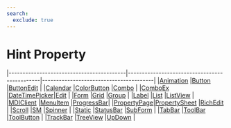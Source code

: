 ```yaml
---
search:
  exclude: true
---
```


<h1 class="heading"><span class="name">Hint Property</span></h1>

|------------------------------------------|----------------------------------------------|----------------------------------------|
|[Animation](../objects/animation.md)      |[Button](../objects/button.md)                |[ButtonEdit](../objects/buttonedit.md)  |
|[Calendar](../objects/calendar.md)        |[ColorButton](../objects/colorbutton.md)      |[Combo](../objects/combo.md)            |
|[ComboEx](../objects/comboex.md)          |[DateTimePicker](../objects/datetimepicker.md)|[Edit](../objects/edit.md)              |
|[Form](../objects/form.md)                |[Grid](../objects/grid.md)                    |[Group](../objects/group.md)            |
|[Label](../objects/label.md)              |[List](../objects/list.md)                    |[ListView](../objects/listview.md)      |
|[MDIClient](../objects/mdiclient.md)      |[MenuItem](../objects/menuitem.md)            |[ProgressBar](../objects/progressbar.md)|
|[PropertyPage](../objects/propertypage.md)|[PropertySheet](../objects/propertysheet.md)  |[RichEdit](../objects/richedit.md)      |
|[Scroll](../objects/scroll.md)            |[SM](../objects/sm.md)                        |[Spinner](../objects/spinner.md)        |
|[Static](../objects/static.md)            |[StatusBar](../objects/statusbar.md)          |[SubForm](../objects/subform.md)        |
|[TabBar](../objects/tabbar.md)            |[ToolBar](../objects/toolbar.md)              |[ToolButton](../objects/toolbutton.md)  |
|[TrackBar](../objects/trackbar.md)        |[TreeView](../objects/treeview.md)            |[UpDown](../objects/updown.md)          |
